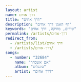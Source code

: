 ```yaml
---
layout: artist
name: דרך אחים
title: "דרך אחים"
description: "דף האמן דרך אחים"
keywords: "שירים, מוזיקה, דרך אחים"
permalink: /artists/דרך-אחים
redirect_from:
  - /artists/list/דרך אחים
  - /artists/דרך-אחים/
songs:
  - number: "32684"
    name: "אם אשכחך"
    album: "סינגלים"
    artist: "דרך אחים"
---
```

